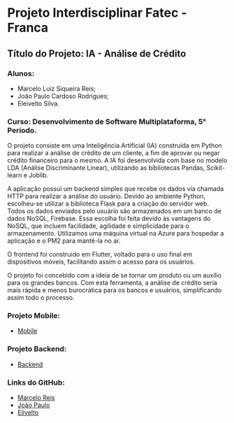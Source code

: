 # Projeto Interdisciplinar Fatec - Franca
## Título do Projeto: IA - Análise de Crédito

### Alunos:
- Marcelo Luiz Siqueira Reis;
- João Paulo Cardoso Rodrigues;
- Eleivelto Silva.
### Curso: Desenvolvimento de Software Multiplataforma, 5° Período.

O projeto consiste em uma Inteligência Artificial (IA) construída em Python para realizar a análise de crédito de um cliente, a fim de aprovar ou negar crédito financeiro para o mesmo. A IA foi desenvolvida com base no modelo LDA (Análise Discriminante Linear), utilizando as bibliotecas Pandas, Scikit-learn e Joblib.

A aplicação possui um backend simples que recebe os dados via chamada HTTP para realizar a análise do usuário. Devido ao ambiente Python, escolheu-se utilizar a biblioteca Flask para a criação do servidor web. Todos os dados enviados pelo usuário são armazenados em um banco de dados NoSQL, Firebase. Essa escolha foi feita devido às vantagens do NoSQL, que incluem facilidade, agilidade e simplicidade para o armazenamento. Utilizamos uma máquina virtual na Azure para hospedar a aplicação e o PM2 para mantê-la no ar.

O frontend foi construído em Flutter, voltado para o uso final em dispositivos móveis, facilitando assim o acesso para os usuários.

O projeto foi concebido com a ideia de se tornar um produto ou um auxílio para os grandes bancos. Com esta ferramenta, a análise de crédito seria mais rápida e menos burocrática para os bancos e usuários, simplificando assim todo o processo.

### Projeto Mobile:
- [Mobile](https://github.com/marcelo-ls-reis/pi)

### Projeto Backend:
- [Backend](https://github.com/JP-Cardoso/Fatec-5-PI)

### Links do GitHub:
- [Marcelo Reis](https://github.com/marcelo-ls-reis)
- [João Paulo](https://github.com/JP-Cardoso)
- [Elivelto](https://github.com/elivelto7)
